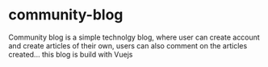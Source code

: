 # community-blog

Community blog is a simple technolgy blog, where user can create account and create articles of their own, users can also comment on the articles created...
this blog is build with Vuejs

